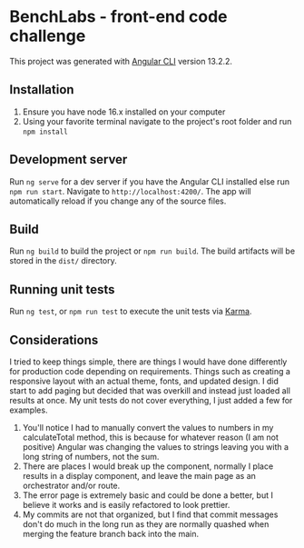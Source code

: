 # BenchLabs - front-end code challenge

This project was generated with [Angular CLI](https://github.com/angular/anguar-cli) version 13.2.2.

## Installation

1. Ensure you have node 16.x installed on your computer
2. Using your favorite terminal navigate to the project's root folder and run `npm install`

## Development server

Run `ng serve` for a dev server if you have the Angular CLI installed else run `npm run start`. Navigate
to `http://localhost:4200/`. The app will automatically reload if you change any of the source files.

## Build

Run `ng build` to build the project or `npm run build`. The build artifacts will be stored in the `dist/` directory.

## Running unit tests

Run `ng test`, or `npm run test` to execute the unit tests via [Karma](https://karma-runner.github.io).

## Considerations

I tried to keep things simple, there are things I would have done differently for production code depending on
requirements. Things such as creating a responsive layout with an actual theme, fonts, and updated design. I did start
to add paging but decided that was overkill and instead just loaded all results at once. My unit tests do not cover
everything, I just added a few for examples.

1. You'll notice I had to manually convert the values to numbers in my calculateTotal method, this is because for
   whatever reason (I am not positive) Angular was changing the values to strings leaving you with a long string of
   numbers, not the sum.
2. There are places I would break up the component, normally I place results in a display component, and leave the main
   page as an orchestrator and/or route.
3. The error page is extremely basic and could be done a better, but I believe it works and is easily refactored to look
   prettier.
4. My commits are not that organized, but I find that commit messages don't do much in the long run as they are normally
   quashed when merging the feature branch back into the main.

